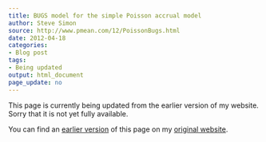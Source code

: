 ```yaml
---
title: BUGS model for the simple Poisson accrual model
author: Steve Simon
source: http://www.pmean.com/12/PoissonBugs.html
date: 2012-04-18
categories:
- Blog post
tags:
- Being updated
output: html_document
page_update: no
---
```


This page is currently being updated from the earlier version of my website. Sorry that it is not yet fully available.

<!---More--->

You can find an [earlier version][sim1] of this page on my [original website][sim2].

[sim1]: http://www.pmean.com/12/PoissonBugs.html
[sim2]: http://www.pmean.com/original_site.html
